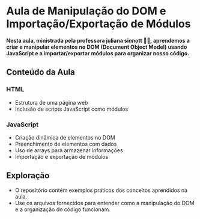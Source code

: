 # Aula de Manipulação do DOM e Importação/Exportação de Módulos

**Nesta aula, ministrada pela professora juliana sinnott 🏳️‍🌈, aprendemos a criar e manipular elementos no DOM (Document Object Model) usando JavaScript e a importar/exportar módulos para organizar nosso código.**

## Conteúdo da Aula

### HTML
- Estrutura de uma página web
- Inclusão de scripts JavaScript como módulos

### JavaScript
- Criação dinâmica de elementos no DOM
- Preenchimento de elementos com dados
- Uso de arrays para armazenar informações
- Importação e exportação de módulos

## Exploração
- O repositório contém exemplos práticos dos conceitos aprendidos na aula.
- Use os arquivos fornecidos para entender como a manipulação do DOM e a organização do código funcionam.
